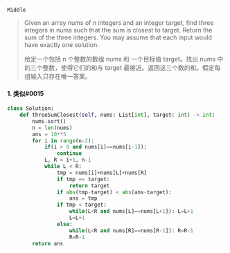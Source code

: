 `Middle`

> Given an array nums of n integers and an integer target, find three integers in nums such that the sum is closest to target. Return the sum of the three integers. You may assume that each input would have exactly one solution.
>
> 给定一个包括 n 个整数的数组 nums 和 一个目标值 target。找出 nums 中的三个整数，使得它们的和与 target 最接近。返回这三个数的和。假定每组输入只存在唯一答案。
>

#### 1. 类似#0015

```python
class Solution:
    def threeSumClosest(self, nums: List[int], target: int) -> int:
        nums.sort()
        n = len(nums)
        ans = 10**5
        for i in range(n-2):
            if(i > 0 and nums[i]==nums[i-1]):
                continue
            L, R = i+1, n-1
            while L < R:
                tmp = nums[i]+nums[L]+nums[R]
                if tmp == target:
                    return target
                if abs(tmp-target) < abs(ans-target):
                    ans = tmp
                if tmp < target:
                    while(L<R and nums[L]==nums[L+1]): L=L+1
                    L=L+1
                else:
                    while(L<R and nums[R]==nums[R-1]): R=R-1
                    R=R-1
        return ans
```

